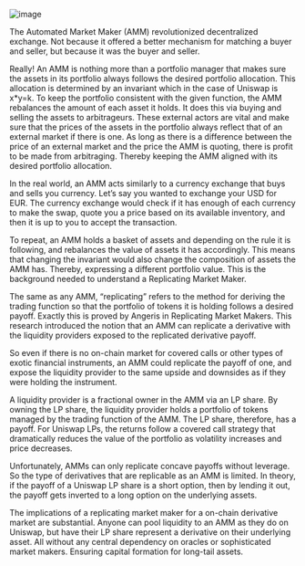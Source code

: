 ![image](intro_rmm.png)

The Automated Market Maker (AMM) revolutionized decentralized exchange. Not because it offered a better mechanism for matching a buyer and seller, but because it was the buyer and seller.

Really! An AMM is nothing more than a portfolio manager that makes sure the assets in its portfolio always follows the desired portfolio allocation. This allocation is determined by an invariant which in the case of Uniswap is x*y=k. To keep the portfolio consistent with the given function, the AMM rebalances the amount of each asset it holds. It does this via buying and selling the assets to arbitrageurs. These external actors are vital and make sure that the prices of the assets in the portfolio always reflect that of an external market if there is one. As long as there is a difference between the price of an external market and the price the AMM is quoting, there is profit to be made from arbitraging. Thereby keeping the AMM aligned with its desired portfolio allocation.

In the real world, an AMM acts similarly to a currency exchange that buys and sells you currency. Let’s say you wanted to exchange your USD for EUR. The currency exchange would check if it has enough of each currency to make the swap, quote you a price based on its available inventory, and then it is up to you to accept the transaction.

To repeat, an AMM holds a basket of assets and depending on the rule it is following, and rebalances the value of assets it has accordingly. This means that changing the invariant would also change the composition of assets the AMM has. Thereby, expressing a different portfolio value. This is the background needed to understand a Replicating Market Maker.

The same as any AMM, “replicating” refers to the method for deriving the trading function so that the portfolio of tokens it is holding follows a desired payoff. Exactly this is proved by Angeris in Replicating Market Makers. This research introduced the notion that an AMM can replicate a derivative with the liquidity providers exposed to the replicated derivative payoff.

So even if there is no on-chain market for covered calls or other types of exotic financial instruments, an AMM could replicate the payoff of one, and expose the liquidity provider to the same upside and downsides as if they were holding the instrument.

A liquidity provider is a fractional owner in the AMM via an LP share. By owning the LP share, the liquidity provider holds a portfolio of tokens managed by the trading function of the AMM. The LP share, therefore, has a payoff. For Uniswap LPs, the returns follow a covered call strategy that dramatically reduces the value of the portfolio as volatility increases and price decreases.

Unfortunately, AMMs can only replicate concave payoffs without leverage. So the type of derivatives that are replicable as an AMM is limited. In theory, if the payoff of a Uniswap LP share is a short option, then by lending it out, the payoff gets inverted to a long option on the underlying assets.


The implications of a replicating market maker for a on-chain derivative market are substantial. Anyone can pool liquidity to an AMM as they do on Uniswap, but have their LP share represent a derivative on their underlying asset. All without any central dependency on oracles or sophisticated market makers. Ensuring capital formation for long-tail assets.
